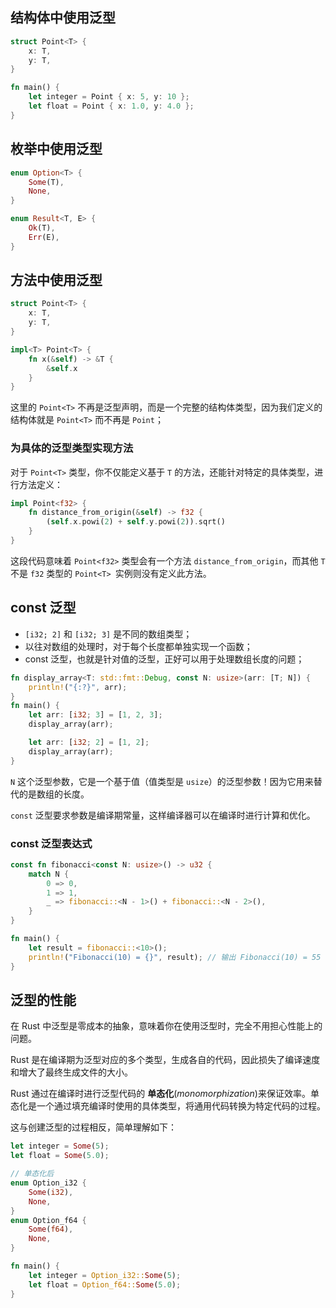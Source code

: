 ## 结构体中使用泛型

```rust
struct Point<T> {
    x: T,
    y: T,
}

fn main() {
    let integer = Point { x: 5, y: 10 };
    let float = Point { x: 1.0, y: 4.0 };
}
```

## 枚举中使用泛型

```rust
enum Option<T> {
    Some(T),
    None,
}

enum Result<T, E> {
    Ok(T),
    Err(E),
}
```

## 方法中使用泛型

```rust
struct Point<T> {
    x: T,
    y: T,
}

impl<T> Point<T> {
    fn x(&self) -> &T {
        &self.x
    }
}
```

这里的 `Point<T>` 不再是泛型声明，而是一个完整的结构体类型，因为我们定义的结构体就是 `Point<T>` 而不再是 `Point`；

### 为具体的泛型类型实现方法

对于 `Point<T>` 类型，你不仅能定义基于 `T` 的方法，还能针对特定的具体类型，进行方法定义：

```rust
impl Point<f32> {
    fn distance_from_origin(&self) -> f32 {
        (self.x.powi(2) + self.y.powi(2)).sqrt()
    }
}
```

这段代码意味着 `Point<f32>` 类型会有一个方法 `distance_from_origin`，而其他 `T` 不是 `f32` 类型的 `Point<T> `实例则没有定义此方法。

## const 泛型

- `[i32; 2]` 和 `[i32; 3]` 是不同的数组类型；
- 以往对数组的处理时，对于每个长度都单独实现一个函数；
- const 泛型，也就是针对值的泛型，正好可以用于处理数组长度的问题；

```rust
fn display_array<T: std::fmt::Debug, const N: usize>(arr: [T; N]) {
    println!("{:?}", arr);
}
fn main() {
    let arr: [i32; 3] = [1, 2, 3];
    display_array(arr);

    let arr: [i32; 2] = [1, 2];
    display_array(arr);
}
```

`N` 这个泛型参数，它是一个基于值（值类型是 `usize`）的泛型参数！因为它用来替代的是数组的长度。

`const` 泛型要求参数是编译期常量，这样编译器可以在编译时进行计算和优化。

### const 泛型表达式

```rust
const fn fibonacci<const N: usize>() -> u32 {
    match N {
        0 => 0,
        1 => 1,
        _ => fibonacci::<N - 1>() + fibonacci::<N - 2>(),
    }
}

fn main() {
    let result = fibonacci::<10>();
    println!("Fibonacci(10) = {}", result); // 输出 Fibonacci(10) = 55
}
```

## 泛型的性能

在 Rust 中泛型是零成本的抽象，意味着你在使用泛型时，完全不用担心性能上的问题。

Rust 是在编译期为泛型对应的多个类型，生成各自的代码，因此损失了编译速度和增大了最终生成文件的大小。

Rust 通过在编译时进行泛型代码的 **单态化**(_monomorphization_)来保证效率。单态化是一个通过填充编译时使用的具体类型，将通用代码转换为特定代码的过程。

这与创建泛型的过程相反，简单理解如下：

```rust
let integer = Some(5);
let float = Some(5.0);

// 单态化后
enum Option_i32 {
    Some(i32),
    None,
}
enum Option_f64 {
    Some(f64),
    None,
}

fn main() {
    let integer = Option_i32::Some(5);
    let float = Option_f64::Some(5.0);
}

```
